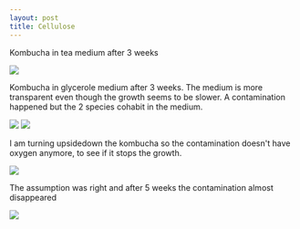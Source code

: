 ```yaml
---
layout: post
title: Cellulose
---
```


Kombucha in tea medium after 3 weeks

<img src="https://dl.dropboxusercontent.com/u/16334624/153.JPG">

Kombucha in glycerole medium after 3 weeks. The medium is more transparent even though the growth seems to be slower.
A contamination happened but the 2 species cohabit in the medium.

<img src="https://dl.dropboxusercontent.com/u/16334624/154.JPG">

<img src="https://dl.dropboxusercontent.com/u/16334624/164.JPG">

I am turning upsidedown the kombucha so the contamination doesn't have oxygen anymore, to see if it stops the growth.

<img src="https://dl.dropboxusercontent.com/u/16334624/165.JPG">


The assumption was right and after 5 weeks the contamination almost disappeared

<img src="https://dl.dropboxusercontent.com/u/16334624/20150412_updates/023.JPG">
